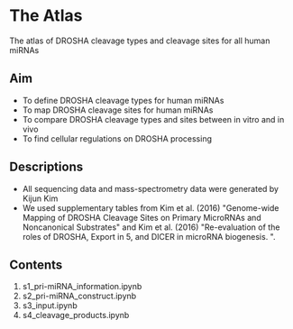 # The Atlas 
The atlas of DROSHA cleavage types and cleavage sites for all human miRNAs

## Aim
- To define DROSHA cleavage types for human miRNAs
- To map DROSHA cleavage sites for human miRNAs
- To compare DROSHA cleavage types and sites between in vitro and in vivo
- To find cellular regulations on DROSHA processing

## Descriptions
- All sequencing data and mass-spectrometry data were generated by Kijun Kim
- We used supplementary tables from Kim et al. (2016) "Genome-wide Mapping of DROSHA Cleavage Sites on Primary MicroRNAs and Noncanonical Substrates" and Kim et al. (2016) "Re-evaluation of the roles of DROSHA, Export in 5, and DICER in microRNA biogenesis.
".

## Contents
1. s1_pri-miRNA_information.ipynb
2. s2_pri-miRNA_construct.ipynb
3. s3_input.ipynb
4. s4_cleavage_products.ipynb
